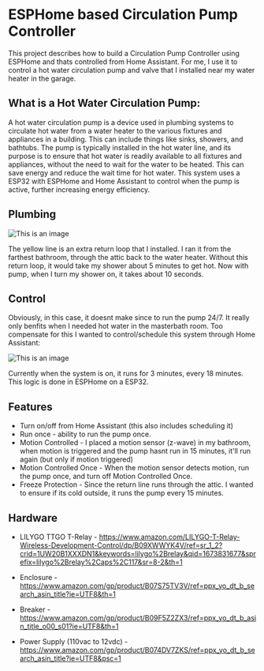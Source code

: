 # ESPHome based Circulation Pump Controller

This project describes how to build a Circulation Pump Controller using ESPHome and thats controlled from Home Assistant.  For me, I use it to control a hot water circulation pump and valve that I installed near my water heater in the garage.

## What is a Hot Water Circulation Pump:

A hot water circulation pump is a device used in plumbing systems to circulate hot water from a water heater to the various fixtures and appliances in a building. This can include things like sinks, showers, and bathtubs. The pump is typically installed in the hot water line, and its purpose is to ensure that hot water is readily available to all fixtures and appliances, without the need to wait for the water to be heated. This can save energy and reduce the wait time for hot water. This system uses a ESP32 with ESPHome and Home Assistant to control when the pump is active, further increasing energy efficiency.


## Plumbing
![This is an image](https://github.com/dresslerc/esphome-circulation-pump-controller/blob/main/circpump.png)

The yellow line is an extra return loop that I installed.  I ran it from the farthest bathroom, through the attic back to the water heater.  Without this return loop, it would take my shower about 5 minutes to get hot.  Now with pump, when I turn my shower on, it takes about 10 seconds.

## Control
Obviously, in this case, it doesnt make since to run the pump 24/7.  It really only benfits when I needed hot water in the masterbath room.  Too compensate for this I wanted to control/schedule this system through Home Assistant:

![This is an image](https://github.com/dresslerc/esphome-circulation-pump-controller/blob/main/ha_pump.png)

Currently when the system is on, it runs for 3 minutes, every 18 minutes.  This logic is done in ESPHome on a ESP32.  

## Features
- Turn on/off from Home Assistant (this also includes scheduling it)
- Run once - ability to run the pump once.
- Motion Controlled - I placed a motion sensor (z-wave) in my bathroom, when motion is triggered and the pump hasnt run in 15 minutes, it'll run again (but only if motion triggered)
- Motion Controlled Once - When the motion sensor detects motion, run the pump once, and turn off Motion Controlled Once.
- Freeze Protection - Since the return line runs through the attic.  I wanted to ensure if its cold outside, it runs the pump every 15 minutes.

## Hardware

- LILYGO TTGO T-Relay - https://www.amazon.com/LILYGO-T-Relay-Wireless-Development-Control/dp/B09XWWYK4V/ref=sr_1_2?crid=1UW20B1XXXDN1&keywords=lilygo%2Brelay&qid=1673831677&sprefix=lilygo%2Brelay%2Caps%2C117&sr=8-2&th=1

- Enclosure - https://www.amazon.com/gp/product/B07S75TV3V/ref=ppx_yo_dt_b_search_asin_title?ie=UTF8&th=1

- Breaker - https://www.amazon.com/gp/product/B09F5Z2ZX3/ref=ppx_yo_dt_b_asin_title_o00_s01?ie=UTF8&th=1

- Power Supply (110vac to 12vdc) - https://www.amazon.com/gp/product/B074DV7ZKS/ref=ppx_yo_dt_b_search_asin_title?ie=UTF8&psc=1

